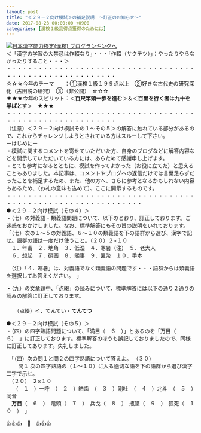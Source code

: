 ```yaml
---
layout: post
title: "＜２９－２向け模試＞の補足説明　～訂正のお知らせ～"
date: 2017-08-23 00:00:00 +0900
categories: [漢検１級高得点獲得のためには]
---
```


[![](/syuusyuu9701/assets/images/＜２９－２向け模試＞の補足説明-～訂正のお知らせ～-br_c_3028_1.gif)](http://blog.with2.net/link.php?1659096:3028 "日本漢字能力検定(漢検) ブログランキングへ")[日本漢字能力検定(漢検) ブログランキングへ](http://blog.with2.net/link.php?1659096:3028)  
＜「漢字の学習の大禁忌は作輟なり」・・・「作輟（サクテツ）」：やったりやらなかったりすること・・・＞  
・・・・・・・・・・・・・・・・・・・・・・・・・・・・・・・・・・・・・・・・・・・・・・・・・・・・・・・・・  
☆☆☆今年のテーマ　　：①漢検１級１９９点以上　②好きな古代史の研究深化（古田説の研究）　③（非公開）　☆☆☆　　  
★★★今年のスピリット：＜**百尺竿頭一歩を進む**＞＆＜**百里を行く者は九十を半ばとす**＞　★★★  
・・・・・・・・・・・・・・・・・・・・・・・・・・・・・・・・・・・・・・・・・・・・・・・・・・・・・・・・・  
（注意）＜２９－２向け模試その１～その５＞の解答に触れている部分があるので、これからチャレンジしようとされている方はスルーして下さい。  
ーはじめにー  
・模試に関するコメントを寄せていただいた方、自身のブログなどに解答内容などを開示していただいている方には、あらためて感謝申し上げます。  
・とても参考になるとともに、模試を作ってよかった（お役に立てた）と思えることもありました。本記事は、コメントやブログへの返信だけでは言葉足らずだったことを補足するため、また、他の方へ、さらに参考となるかもしれない内容もあるため、（お礼の意味も込めて）、ここに開示するものです。  
・・・・・・・・・・・・・・・・・・・・・・・・・・・・・・・・・・・・・・・・・・・・・・・・・・・・・・・・・・・・・・  
●＜２９－２向け模試（その４）＞  
・（七）の対義語・類義語問題について、以下のとおり、訂正しております。ご迷惑をおかけしました。なお、標準解答にもその旨の説明をいれております。  
「（七）次の１～５の対義語、６～１０の類義語を下の語群から選び、漢字で記せ。語群の語は一度だけ使うこと。（２０）２×１０  
　１．年甫　２．地角　３．低湿　４．寒暑（注）　５．老大人  
　６．想起　７．碩画　８．煕事　９．匳幣　１０．手本  
  
　（注）「４．寒暑」は、対義語でなく類義語の問題です・・・語群からは類義語を選択してお答えください。　」  
  
・（九）の文章題中、「点綴」の読みについて、標準解答には以下の通り２通りの読みの解答に訂正しております。  
　　  
　　（点綴）イ．てんてい・**てんてつ**  
  
●＜２９－２向け模試（その５）＞  
・（四）の四字熟語問題について、「満目（　６　）」とあるのを「万目（　６）　」に訂正しております。標準解答のほうも誤記しておりましたので、同様に訂正してあります。失礼しました。  
  
　「（四）次の問１と問２の四字熟語について答えよ。 （３０）　　　  
　　 問１ 次の四字熟語の（１～１０）に入る適切な語を下の語群から選び漢字二字で示せ。  
　（２０）　２×１０  
　 （　１　）一呼　（　２　）皓歯　（　３　）剛吐　（　４　）北斗　（　５　）同音  
　**万目**（　６　）　竜頭（　７　）　兵戈（　８　）　瓶墜（　９　）　狐死（　１０　）　」  
  
👍👍👍　🐔　👍👍👍